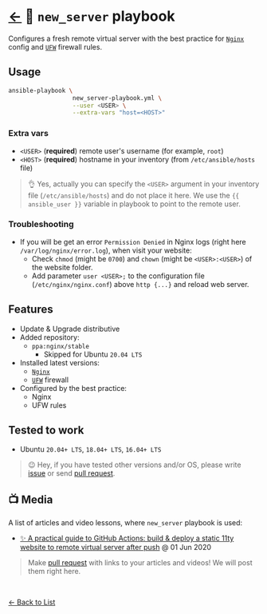# [←](https://github.com/truewebartisans/useful-playbooks) 📖 `new_server` playbook

Configures a fresh remote virtual server with the best practice for [`Nginx`](https://nginx.org/en/) config and [`UFW`](https://help.ubuntu.com/community/UFW) firewall rules.

## Usage

```bash
ansible-playbook \
                  new_server-playbook.yml \
                  --user <USER> \
                  --extra-vars "host=<HOST>"
```

### Extra vars

- `<USER>` (**required**) remote user's username (for example, `root`)
- `<HOST>` (**required**) hostname in your inventory (from `/etc/ansible/hosts` file)

> 👌 Yes, actually you can specify the `<USER>` argument in your inventory file (`/etc/ansible/hosts`) and do not place it here. We use the `{{ ansible_user }}` variable in playbook to point to the remote user.

### Troubleshooting

- If you will be get an error `Permission Denied` in Nginx logs (right here `/var/log/nginx/error.log`), when visit your website:
  - Check `chmod` (might be `0700`) and `chown` (might be `<USER>:<USER>`) of the website folder.
  - Add parameter `user <USER>;` to the configuration file (`/etc/nginx/nginx.conf`) above `http {...}` and reload web server.

## Features

- Update & Upgrade distributive
- Added repository:
  - `ppa:nginx/stable`
    - Skipped for Ubuntu `20.04 LTS`
- Installed latest versions:
  - [`Nginx`](https://nginx.org/)
  - [`UFW`](https://help.ubuntu.com/community/UFW) firewall
- Configured by the best practice:
  - Nginx
  - UFW rules

## Tested to work

- Ubuntu `20.04+ LTS`, `18.04+ LTS`, `16.04+ LTS`

> 😉 Hey, if you have tested other versions and/or OS, please write [issue](https://github.com/truewebartisans/useful-playbooks/issues/new) or send [pull request](https://github.com/truewebartisans/useful-playbooks/pulls).

## 📺 Media

A list of articles and video lessons, where `new_server` playbook is used:

- [✨ A practical guide to GitHub Actions: build & deploy a static 11ty website to remote virtual server after push](https://dev.to/koddr/automate-that-a-practical-guide-to-github-actions-build-deploy-a-static-11ty-website-to-remote-virtual-server-after-push-d19) @ 01 Jun 2020

> Make [pull request](https://github.com/truewebartisans/useful-playbooks/pulls) with links to your articles and videos! We will post them right here.

<br/>

[← Back to List](https://github.com/truewebartisans/useful-playbooks#-available-playbooks)
